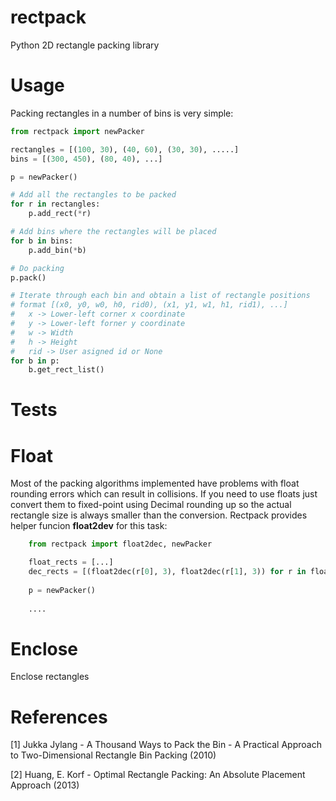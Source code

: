 # rectpack
Python 2D rectangle packing library

Usage
=====

Packing rectangles in a number of bins is very simple:

```python
from rectpack import newPacker

rectangles = [(100, 30), (40, 60), (30, 30), .....]
bins = [(300, 450), (80, 40), ...]

p = newPacker()

# Add all the rectangles to be packed
for r in rectangles:
	p.add_rect(*r)

# Add bins where the rectangles will be placed
for b in bins:
	p.add_bin(*b)

# Do packing
p.pack()

# Iterate through each bin and obtain a list of rectangle positions
# format [(x0, y0, w0, h0, rid0), (x1, y1, w1, h1, rid1), ...]
#	x -> Lower-left corner x coordinate
#	y -> Lower-left forner y coordinate
#	w -> Width
#	h -> Height
#	rid -> User asigned id or None
for b in p:
	b.get_rect_list()

```

Tests
=====

Float
=====

Most of the packing algorithms implemented have problems with float rounding 
errors which can result in collisions.
If you need to use floats just convert them to fixed-point using Decimal 
rounding up so the actual rectangle size is always smaller than the conversion.
Rectpack provides helper funcion **float2dev** for this task:

```python
	from rectpack import float2dec, newPacker

	float_rects = [...] 
	dec_rects = [(float2dec(r[0], 3), float2dec(r[1], 3)) for r in float_rects]
				
	p = newPacker()
	
	....
```




Enclose
=======

Enclose rectangles


References
==========

[1] Jukka Jylang - A Thousand Ways to Pack the Bin - A Practical Approach to Two-Dimensional
Rectangle Bin Packing (2010)

[2] Huang, E. Korf - Optimal Rectangle Packing: An Absolute Placement Approach (2013)
